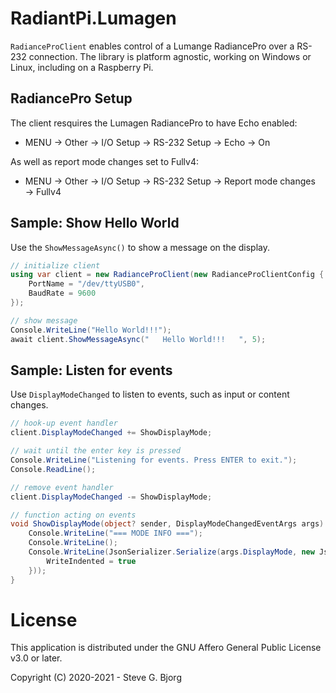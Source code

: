 # RadiantPi.Lumagen

`RadianceProClient` enables control of a Lumange RadiancePro over a RS-232 connection. The library is platform agnostic, working on Windows or Linux, including on a Raspberry Pi.

## RadiancePro Setup

The client resquires the Lumagen RadiancePro to have Echo enabled:
* MENU → Other → I/O Setup → RS-232 Setup → Echo → On

As well as report mode changes set to Fullv4:
* MENU → Other → I/O Setup → RS-232 Setup → Report mode changes → Fullv4

## Sample: Show Hello World

Use the `ShowMessageAsync()` to show a message on the display.

```csharp
// initialize client
using var client = new RadianceProClient(new RadianceProClientConfig {
    PortName = "/dev/ttyUSB0",
    BaudRate = 9600
});

// show message
Console.WriteLine("Hello World!!!");
await client.ShowMessageAsync("   Hello World!!!   ", 5);
```

## Sample: Listen for events

Use `DisplayModeChanged` to listen to events, such as input or content changes.

```csharp
// hook-up event handler
client.DisplayModeChanged += ShowDisplayMode;

// wait until the enter key is pressed
Console.WriteLine("Listening for events. Press ENTER to exit.");
Console.ReadLine();

// remove event handler
client.DisplayModeChanged -= ShowDisplayMode;

// function acting on events
void ShowDisplayMode(object? sender, DisplayModeChangedEventArgs args) {
    Console.WriteLine("=== MODE INFO ===");
    Console.WriteLine();
    Console.WriteLine(JsonSerializer.Serialize(args.DisplayMode, new JsonSerializerOptions {
        WriteIndented = true
    }));
}
```

# License

This application is distributed under the GNU Affero General Public License v3.0 or later.

Copyright (C) 2020-2021 - Steve G. Bjorg